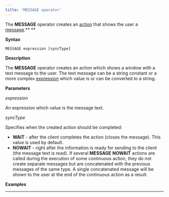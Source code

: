 ```yaml
---
title: 'MESSAGE operator'
---
```


The **MESSAGE** operator creates an [action](Actions.md) that shows the user a [message](Show_message_MESSAGE_ASK_.md).** **

**Syntax**

    MESSAGE expression [syncType]

**Description**

The **MESSAGE** operator creates an action which shows a window with a text message to the user. The text message can be a string constant or a more complex [expression](Expression.md) which value is or can be converted to a string.

**Parameters**

*expression*

An expression which value is the message text.

*syncType*

Specifies when the created action should be completed:

-   **WAIT** - after the client completes the action (closes the message). This value is used by default.
-   **NOWAIT** - right after the information is ready for sending to the client (the message text is read). If several **MESSAGE** **NOWAIT** actions are called during the execution of some continuous action, they do not create separate messages but are concatenated with the previous messages of the same type. A single concatenated message will be shown to the user at the end of the continuous action as a result.

**Examples**

********************************************


  
